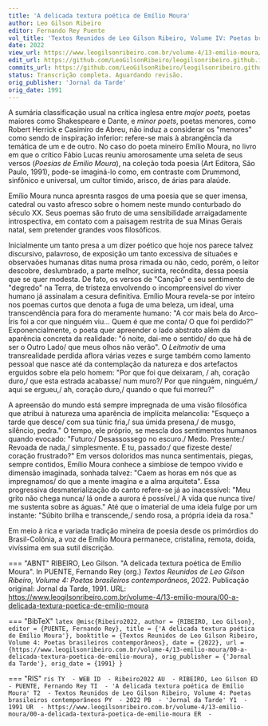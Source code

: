 ```yaml
---
title: 'A delicada textura poética de Emílio Moura'
author: Leo Gilson Ribeiro
editor: Fernando Rey Puente
vol_title: 'Textos Reunidos de Leo Gilson Ribeiro, Volume IV: Poetas brasileiros contemporâneos'
date: 2022
view_url: https://www.leogilsonribeiro.com.br/volume-4/13-emilio-moura/00-a-delicada-textura-poetica-de-emilio-moura
edit_url: https://github.com/LeoGilsonRibeiro/leogilsonribeiro.github.io/edit/main//docs/markdown/volume-4/13-emilio-moura/00-a-delicada-textura-poetica-de-emilio-moura.md
commits_url: https://github.com/LeoGilsonRibeiro/leogilsonribeiro.github.io/commits/main/docs/markdown/volume-4/13-emilio-moura/00-a-delicada-textura-poetica-de-emilio-moura.md
status: Transcrição completa. Aguardando revisão.
orig_publisher: 'Jornal da Tarde'
orig_date: 1991
---
```


A sumária classificação usual na crítica inglesa entre *major poets,* poetas maiores como Shakespeare e Dante, e *minor poets*, poetas menores, como Robert Herrick e Casimiro de Abreu, não induz a considerar os "menores" como sendo de inspiração inferior: refere-se mais à abrangência da temática de um e de outro. No caso do poeta mineiro Emílio Moura, no livro em que o crítico Fábio Lucas reuniu amorosamente uma seleta de seus versos (*Poesias de Emílio Moura*), na coleção toda poesia (Art Editora, São Paulo, 1991), pode-se imaginá-lo como, em contraste com Drummond, sinfônico e universal, um cultor tímido, arisco, de árias para alaúde.

Emílio Moura nunca apresnta rasgos de uma poesia que se quer imensa, catedral ou vasto afresco sobre o homem neste mundo conturbado do século XX. Seus poemas são fruto de uma sensibilidade arraigadamente introspectiva, em contato com a paisagem restrita de sua Minas Gerais natal, sem pretender grandes voos filosóficos.

Inicialmente um tanto presa a um dizer poético que hoje nos parece talvez discursivo, palavroso, de exposição um tanto excessiva de situaões e observaões humanas ditas numa prosa rimada ou não, cedo, porém, o leitor descobre, deslumbrado, a parte melhor, sucinta, recôndita, dessa poesia que se quer modesta. De fato, os versos de "Canção" e seu sentimento de "degredo" na Terra, de tristeza envolvendo o incompreensível do viver humano já assinalam a cesura definitiva. Emílio Moura revela-se por inteiro nos poemas curtos que denota a fuga de uma beleza, um ideal, uma transcendência para fora do meramente humano: "A cor mais bela do Arco-Íris foi a cor que ninguém viu... Quem é que me conta/ O que foi perdido?" Exponencialmente, o poeta quer apreender o lado abstrato além da aparência concreta da realidade: "ó noite, dai-me o sentido/ do que há de ser o Outro Lado/ que meus olhos não verão". O *Leitmotiv* de uma transrealidade perdida aflora várias vezes e surge também como lamento pessoal que nasce até da contemplação da natureza e dos artefactos erguidos sobre ela pelo homem: "Por que foi que deixaram, / ah, coração duro,/ que esta estrada acabasse/ num muro?/ Por que ninguém, ninguém,/ aqui se ergueu,/ ah, coração duro,/ quando o que fui morreu?"

A apreensão do mundo está sempre impregnada de uma visão filosófica que atribui à natureza uma aparência de implícita melancolia: "Esqueço a tarde que desce/ com sua túnic fria,/ sua úmida presena,/ de musgo, silêncio, pedra." O tempo, ele próprio, se mescla dos sentimentos humanos quando evocado: "Futuro:/ Desassossego no escuro./ Medo. Presente:/ Revoada de nada,/ simplesmente. E tu, passado:/ que fizeste deste/ coração frustrado?" Em versos doloridos mas nunca sentimentais, piegas, sempre contidos, Emílio Moura conhece a simbiose de tempoo vivido e dimensão imaginada, sonhada talvez: "Caem as horas em nós que as impregnamos/ do que a mente imagina e a alma arquiteta". Essa progressiva desmaterialização do canto refere-se já ao inacessível: "Meu grito não chega nunca/ lá onde a aurora é possível./ A vida que nunca tive/ me sustenta sobre as águas." Até que o imaterial de uma ideia fulge por um instante: "Súbito brilha e transcende,/ sendo rosa, a própria ideia da rosa."

Em meio à rica e variada tradição mineira de poesia desde os primórdios do Brasil-Colõnia, a voz de Emílio Moura permanece, cristalina, remota, doida, vivíssima em sua sutil discrição.


=== "ABNT"
    RIBEIRO, Leo Gilson. "A delicada textura poética de Emílio Moura". In PUENTE, Fernando Rey (org.) <em>Textos Reunidos de Leo Gilson Ribeiro, Volume 4: Poetas brasileiros contemporâneos</em>, 2022. Publicação original: Jornal da Tarde, 1991. URL: <a href="stable_url">https://www.leogilsonribeiro.com.br/volume-4/13-emilio-moura/00-a-delicada-textura-poetica-de-emilio-moura</a>

=== "BibTeX"
    ```latex
    @misc{Ribeiro2022,
    author = {RIBEIRO, Leo Gilson},
    editor = {PUENTE, Fernando Rey},
    title = {'A delicada textura poética de Emílio Moura'},
    booktitle = {Textos Reunidos de Leo Gilson Ribeiro, Volume 4: Poetas brasileiros contemporâneos},
    date = {2022},
    url = {https://www.leogilsonribeiro.com.br/volume-4/13-emilio-moura/00-a-delicada-textura-poetica-de-emilio-moura},
    orig_publisher = {'Jornal da Tarde'},
    orig_date = {1991}
    }
    ```

=== "RIS"
    ```ris
    TY  - WEB
    ID  - Ribeiro2022
    AU  - RIBEIRO, Leo Gilson
    ED  - PUENTE, Fernando Rey
    TI  - 'A delicada textura poética de Emílio Moura'
    T2  - Textos Reunidos de Leo Gilson Ribeiro, Volume 4: Poetas brasileiros contemporâneos
    PY  - 2022
    PB  - 'Jornal da Tarde'
    Y1  - 1991
    UR  - https://www.leogilsonribeiro.com.br/volume-4/13-emilio-moura/00-a-delicada-textura-poetica-de-emilio-moura
    ER  - 
    ```
